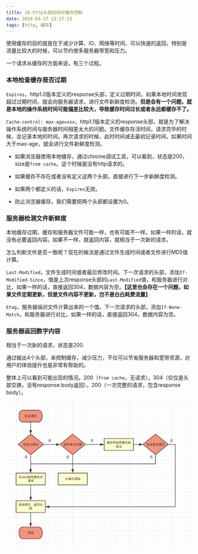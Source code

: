 ```yaml
---
title: 18.http头部如何对缓存控制
date: 2018-03-27 13:27:23
tags: [http, 缓存]
---
```


使用缓存的目的就是在于减少计算、IO、网络等时间，可以快速的返回，特别是流量比较大的时候，可以节约很多服务器带宽和压力。

一个请求从缓存的方面来说，有三个过程。

### 本地检查缓存是否过期

`Expires`，http1.0版本定义的response头部，定义过期时间，如果本地时间发现超过过期时间，就会向服务器请求，进行文件新鲜度检测。**但是会有一个问题，就是本地的操作系统时间可能偏差比较大，导致缓存时间过长或者永远都缓存不了。**

`Cache-control: max-age=xxx`，http1.1版本定义的response头部，就是为了解决操作系统时间与服务器时间相差太大的问题。文件缓存存活时间，请求完毕的时候，会记录本地的时间。再次请求的时候，此时时间减去最初记录时间，如果时间大于max-age，就会进行文件新鲜度检测。

- 如果浏览器使用本地缓存，通过chrome调试工具，可以看到，状态是200，size是`from cache`。这个时候是没有http请求的。

- 如果缓存不存在或者没有定义这两个头部，直接进行下一步新鲜度检测。

- 如果两个都定义的话，`Expires`无效。

- 防止浏览器缓存，我们需要把两个头部都设置为0。

### 服务器检测文件新鲜度

本地缓存过期，缓存和服务器文件可能一样，也有可能不一样。如果一样的话，就没有必要返回内容。如果不一样，就返回内容，就相当于一次新的请求。

怎么判断文件是否一致呢？现在的做法是通过文件生成时间或者文件进行MD5值计算。

`Last-Modified`，文件生成时间或者最后修改时间。下一次请求的头部，添加`If-Modified-Since`，值是上次response头部的`Last-Modified`值，和服务器进行对比，如果一样的话，直接返回304，数据内容为空。**【这里也会存在一个问题，如果文件定期更新，但是文件内容不更新，岂不是白白耗费流量】**

`Etag`，服务器端对文件计算出来的一个值。下一次请求的头部，添加`If-None-Match`，和服务器进行对比，如果一样的话，直接返回304，数据内容为空。

### 服务器返回数字内容

相当于一次新的请求，状态是200.

通过输出4个头部，来控制缓存，减少压力，不仅可以节省服务器和宽带资源，对用户的体验提升也是非常有帮助的。

整体上可以看到可能出现的情况。200（`from cache`，无请求），304（仅仅是头部交换，没有response body返回），200（一次完整的请求，包含response body）。

![image](../images/18/flow.png)